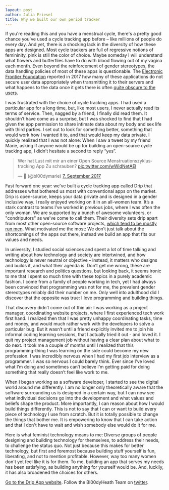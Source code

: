 ```yaml
---
layout: post
author: Julia Friesel
title: Why we built our own period tracker
---
```


If you're reading this and you have a menstrual cycle, there's a pretty good chance you've used a cycle tracking app before – like millions of people do every day. And yet, there is a shocking lack in the diversity of how these apps are designed. Most cycle trackers are full of regressive notions of femininity, pink is still the color of choice. Maybe someday I will understand what flowers and butterflies have to do with blood flowing out of my vagina each month. Even beyond the reinforcement of gender stereotypes, the data handling policies of most of these apps is questionable. The <a href="https://www.eff.org/wp/pregnancy-panopticon">Electronic Frontier Foundation</a> reported in 2017 how many of these applications do not secure user data appropriately when transmitting it to their servers and what happens to the data once it gets there is often <a href="https://chupadados.codingrights.org/en/menstruapps-como-transformar-sua-menstruacao-em-dinheiro-para-os-outros/">quite obscure to the users</a>.

I was frustrated with the choice of cycle tracking apps. I had used a particular app for a long time, but, like most users, I never actually read its terms of service. Then, nagged by a friend, I finally did read them.  It shouldn’t have come as a surprise, but I was shocked to find that I had given the app permission to share intimate data about my body and sex life with third parties. I set out to look for something better, something that would work how I wanted it to, and that would keep my data private. I quickly realized that I was not alone: When I saw a tweet by my friend Marie, asking if anyone would be up for building an open-source cycle tracking app, I didn’t hesitate a second to reply “yes”.

<blockquote class="twitter-tweet" data-lang="de"><p lang="de" dir="ltr">Wer hat Lust mit mir an einer Open Source Menstruationszyklustracking App Zu schrauben? <a href="https://t.co/wWldNetAEl">pic.twitter.com/wWldNetAEl</a></p>&mdash; 🔴 (@bl00dymarie) <a href="https://twitter.com/bl00dymarie/status/905757976518066180?ref_src=twsrc%5Etfw">7. September 2017</a></blockquote>
<script async src="https://platform.twitter.com/widgets.js" charset="utf-8"></script>

Fast forward one year: we've built a cycle tracking app called Drip that addresses what bothered us most with conventional apps on the market. Drip is open-source, keeps your data private and is designed in a gender inclusive way. I really enjoyed working on it in an all-women team. It’s a stark contrast to teams I’ve worked in previous jobs, where I was often the only woman. We are supported by a bunch of awesome volunteers, or "condriputors" as we've come to call them. Their diversity sets drip apart from most other open-source software projects, <a href="https://www.wired.com/2017/06/diversity-open-source-even-worse-tech-overall/">which tend to be mostly run men</a>. What motivated me the most: We don’t just talk about the shortcomings of the apps out there, instead we build an app that fits our values and needs.

In university, I studied social sciences and spent a lot of time talking and writing about how technology and society are intertwined, and how technology is never neutral or objective – instead, it matters who designs and builds it, and what their agenda is. Don’t get me wrong, these are important research and politics questions, but looking back, it seems ironic to me that I spent so much time with these topics in a purely academic fashion. I come from a family of people working in tech, yet I had always been convinced that programming was not for me, the prevalent gender stereotypes reliably did their number on me. Only well into adulthood did I discover that the opposite was true: I love programming and building things.

That discovery didn’t come out of thin air: I was working as a project manager, coordinating website projects, where I first experienced tech work first hand. I realized then that I was pretty unhappy coordinating tasks, time and money, and would much rather work with the developers to solve a particular bug. But it wasn’t until a friend explicitly invited me to join his informal coding learning sessions, that I actually tried it out - and loved it. I quit my project management job without having a clear plan about what to do next. It took me a couple of months until I realized that this programming-thing I was learning on the side could become my new profession. I was incredibly nervous when I had my first job interview as a programmer. I was so nervous I could barely think. Ever since I’ve loved what I’m doing and sometimes can’t believe I’m getting paid for doing something that really doesn’t feel like work to me.

When I began working as a software developer, I started to see the digital world around me differently. I am no longer only theoretically aware that the software surrounding us is designed in a certain way, but I can now see what individual decisions go into the development and what values and beliefs shape the product. More importantly, I can reason about how I would build things differently. This is not to say that I can or want to build every piece of technology I use from scratch. But it is totally possible to change the things that bother me. It is empowering to know that I can take action and that I don't have to wait and wish somebody else would do it for me.

Here is what feminist technology means to me: Diverse groups of people designing and building technology for themselves, to address their needs, to challenge the status quo. Not just because this makes for better technology, but first and foremost because building stuff yourself is fun, liberating, and not to mention profitable. However, way too many women don't yet feel like it is for them. To me, building an app that serves my needs has been satisfying, as building anything for yourself would be. And, luckily, it has also broadened the choices for others.



<a href="https://bloodyhealth.gitlab.io/" target="_blank">Go to the Drip App website</a>.
Follow the Bl00dyHeath Team on <a href="https://twitter.com/bl00dyhealth">twitter</a>.
